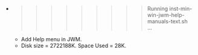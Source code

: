* >>>>>>>>> Running inst-min-win-jwm-help-manuals-text.sh ...
  * Add Help menu in JWM.
  * Disk size = 2722188K. Space Used = 28K.
